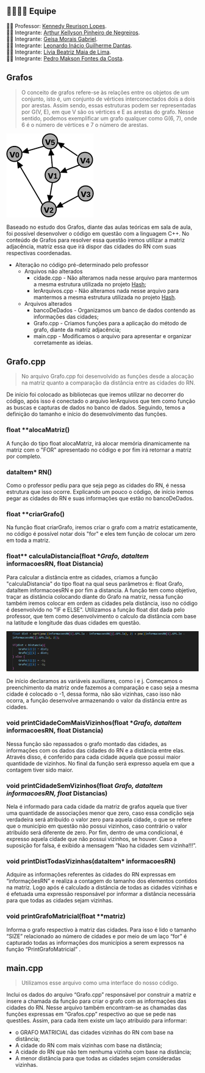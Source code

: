 ## :family_man_woman_girl_boy: Equipe
:man_teacher: Professor: [Kennedy Reurison Lopes](https://github.com/kennedyufersa).<br />
:man_student: Integrante: [Arthur Kellyson Pinheiro de Negreiros](https://github.com/Arthurkellysonp). <br />
:woman_student: Integrante: [Geísa Morais Gabriel](https://github.com/Geisa-mg).<br />
:man_student: Integrante: [Leonardo Inácio Guilherme Dantas](https://github.com/LeonardoIGD).<br />
:woman_student: Integrante: [Lívia Beatriz Maia de Lima](https://github.com/liviabeatrizml).<br />
:man_student: Integrante: [Pedro Makson Fontes da Costa](https://github.com/PedroMakson).


## Grafos
> O conceito de grafos refere-se às relações entre os objetos de um conjunto, isto é, um conjunto de vértices interconectados dois a dois por arestas. Assim sendo, essas estruturas podem ser representadas por G(V, E), em que V são os vértices e E as arestas do grafo. Nesse sentido, podemos exemplificar um grafo qualquer como G(6, 7), onde 6 é o número de vértices e 7 o número de arestas.

![Grafo](components/Grafo.png)


Baseado no estudo dos Grafos, diante das aulas teóricas em sala de aula, foi possível desenvolver o código em questão com a linguagem C++. No conteúdo de Grafos para resolver essa questão iremos utilizar a matriz adjacência, matriz essa que irá dispor das cidades do RN com suas respectivas coordenadas.

 -  Alteração no código pré-determinado pelo professor
	-   Arquivos não alterados
	    -   cidade.cpp - Não alteramos nada nesse arquivo para mantermos a mesma estrutura utilizada no projeto [Hash](https://github.com/liviabeatrizml/hashTable_desEstruturados);
	    - lerArquivos.cpp - Não alteramos nada nesse arquivo para mantermos a mesma estrutura utilizada no projeto [Hash](https://github.com/liviabeatrizml/hashTable_desEstruturados).
	-   Arquivos alterados
		-   bancoDeDados - Organizamos um banco de dados contendo as informações das cidades;
		-   Grafo.cpp - Criamos funções para a aplicação do método de grafo, diante da matriz adjacência;
		-   main.cpp - Modificamos o arquivo para apresentar e organizar corretamente as ideias.


## Grafo.cpp
> No arquivo Grafo.cpp foi desenvolvido as funções desde a alocação na matriz quanto a comparação da distância entre as cidades do RN.

De início foi colocado as bibliotecas que iremos utilizar no decorrer do código, após isso é conectado o arquivo lerArquivos que tem como função as buscas e capturas de dados no banco de dados. Seguindo, temos a definição do tamanho e início do desenvolvimento das funções.

### float  **alocaMatriz()
A função do tipo float alocaMatriz, irá alocar memória dinamicamente na matriz com o "FOR" apresentado no código e por fim irá retornar a matriz por completo.

### dataItem*  RN()
Como o professor pediu para que seja pego as cidades do RN, é nessa estrutura que isso ocorre. Explicando um pouco o código, de início iremos pegar as cidades do RN e suas informações que estão no bancoDeDados.

### float  **criarGrafo()
Na função float criarGrafo, iremos criar o  grafo com a matriz estaticamente, no código é possível notar dois "for" e eles tem função de colocar um zero em toda a matriz.

### float**  calculaDistancia(float  **Grafo, dataItem*  informacoesRN, float  Distancia)
Para calcular a distância entre as cidades, criamos a função "calculaDistancia" do tipo float na qual seus parâmetros é: float Grafo, dataItem informacoesRN e por fim a distancia.
A função tem como objetivo, traçar as distância colocando diante do Grafo na matriz, nessa função também iremos colocar em ordem as cidades pela distância, isso no código é desenvolvido no "IF e ELSE".
Utilizamos a função float dist dada pelo professor, que tem como desenvolvimento o calculo da distância com base na latitude e longitude das duas cidades em questão.

![funcaoDist](components/funcaoDist.png)

De início declaramos as variáveis auxiliares, como i e j. Começamos o preenchimento da matriz onde fazemos a comparação e caso seja a mesma cidade é colocado o -1, dessa forma, não são vizinhas, caso isso não ocorra, a função desenvolve armazenando o valor da distância entre as cidades.

### void  printCidadeComMaisVizinhos(float  **Grafo, dataItem*  informacoesRN, float  Distancia)
Nessa função são repassados o grafo montado das cidades, as informações com os dados das cidades do RN e a distância entre elas. Através disso, é conferido para cada cidade aquela que possui maior quantidade de vizinhos. No final da função será expresso aquela em que a contagem tiver sido maior.

### void  printCidadeSemVizinhos(float  **Grafo, dataItem*  informacoesRN, float*  Distancias)
Nela é informado para cada cidade da matriz de grafos aquela que tiver uma quantidade de associações menor que zero, caso essa condição seja verdadeira será atribuído o valor zero para aquela cidade, o que se refere que o município em questão não possui vizinhos, caso contrário o valor atribuído será diferente de zero. Por fim, dentro de uma condicional, é expresso aquela cidade que não possui vizinhos, se houver. Caso a suposição for falsa, é exibido a mensagem “Nao ha cidades sem vizinha!!!”.

### void  printDistTodasVizinhas(dataItem*  informacoesRN) 
Adquire as informações referentes às cidades do RN expressas em “informaçõesRN” e realiza a contagem do tamanho dos elementos contidos na matriz. Logo após é calculado a distância de todas as cidades vizinhas e é efetuada uma expressão responsável por informar a distância necessária para que todas as cidades sejam vizinhas.

### void  printGrafoMatricial(float  **matriz)
Informa o grafo respectivo à matriz das cidades. Para isso é lido o tamanho “SIZE” relacionado ao número de cidades e por meio de um laço “for” é capturado todas as informações dos municípios a serem expressos na função “PrintGrafoMatricial” .

## main.cpp
> Utilizamos esse arquivo como uma interface do nosso código.

Inclui os dados do arquivo “Grafo.cpp” responsável por construir a matriz e insere a chamada da função para criar o grafo com as informações das cidades do RN. Nesse arquivo também encontram-se as chamadas das funções expressas em “Grafos.cpp” respectivo ao que se pede nas questões.
Assim, para cada item existe um laço atribuído para informar:
-  o GRAFO MATRICIAL das cidades vizinhas do RN com base na distância;
- A cidade do RN com mais vizinhas com base na distância;
- A cidade do RN que não tem nenhuma vizinha com base na distância;
- A menor distância para que todas as cidades sejam consideradas vizinhas.

